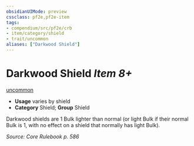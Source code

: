 ```yaml
---
obsidianUIMode: preview
cssclass: pf2e,pf2e-item
tags:
- compendium/src/pf2e/crb
- item/category/shield
- trait/uncommon
aliases: ["Darkwood Shield"]
---
```

# Darkwood Shield *Item 8+*  
[uncommon](../../../Rules/traits/uncommon.md)  

- **Usage** varies by shield
- **Category** Shield; **Group** Shield 

Darkwood shields are 1 Bulk lighter than normal (or light Bulk if their normal Bulk is 1, with no effect on a shield that normally has light Bulk).

*Source: Core Rulebook p. 586*